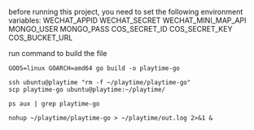 before running this project, you need to set the following environment variables:
WECHAT_APPID
WECHAT_SECRET
WECHAT_MINI_MAP_API
MONGO_USER
MONGO_PASS
COS_SECRET_ID
COS_SECRET_KEY
COS_BUCKET_URL

run command to build the file

```shell
GOOS=linux GOARCH=amd64 go build -o playtime-go

ssh ubuntu@playtime "rm -f ~/playtime/playtime-go"
scp playtime-go ubuntu@playtime:~/playtime/

ps aux | grep playtime-go

nohup ~/playtime/playtime-go > ~/playtime/out.log 2>&1 &
```
